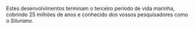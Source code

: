 ﻿Estes desenvolvimentos terminam o terceiro período de vida marinha, cobrindo 25 milhões de anos e conhecido dos vossos pesquisadores como o *Siluriano.*